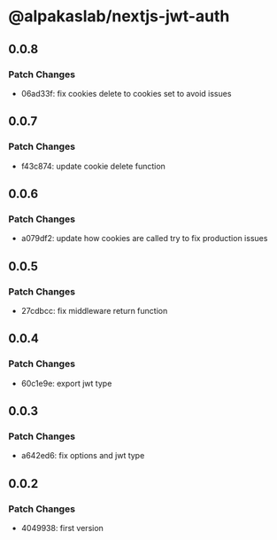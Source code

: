 # @alpakaslab/nextjs-jwt-auth

## 0.0.8

### Patch Changes

- 06ad33f: fix cookies delete to cookies set to avoid issues

## 0.0.7

### Patch Changes

- f43c874: update cookie delete function

## 0.0.6

### Patch Changes

- a079df2: update how cookies are called try to fix production issues

## 0.0.5

### Patch Changes

- 27cdbcc: fix middleware return function

## 0.0.4

### Patch Changes

- 60c1e9e: export jwt type

## 0.0.3

### Patch Changes

- a642ed6: fix options and jwt type

## 0.0.2

### Patch Changes

- 4049938: first version
